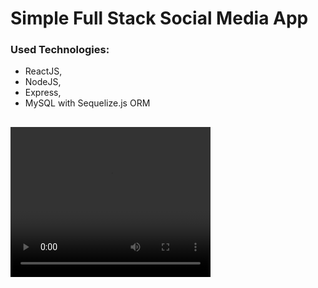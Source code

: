 # Simple Full Stack Social Media App 
### Used Technologies:
- ReactJS,
- NodeJS,
- Express,
- MySQL with Sequelize.js ORM
##
<video width="320" height="240" controls>
  <source src="https://user-images.githubusercontent.com/77459566/201533467-40fddd8d-66af-4dd9-b095-9201a5ef4e09.mp4" type="video/mp4">
</video>
